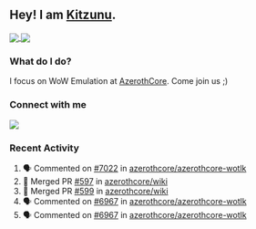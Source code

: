 ## Hey! I am [Kitzunu](https://Github.com/Kitzunu).

<a href="https://github-readme-stats.kitzunu.vercel.app/api?username=Kitzunu&show_icons=true&theme=dark">
  <img align="center" src="https://github-readme-stats.kitzunu.vercel.app/api?username=Kitzunu&show_icons=true&theme=dark" />
</a>
<a href="https://github-readme-stats.kitzunu.vercel.app/api?username=Kitzunu&show_icons=true&theme=dark">
  <img align="center" src="https://github-readme-stats.vercel.app/api/top-langs/?username=Kitzunu&layout=compact&theme=dark" />
</a>

### What do I do?

I focus on WoW Emulation at [AzerothCore](https://Github.com/AzerothCore). Come join us ;)

### Connect with me
[![](https://img.shields.io/badge/AzerothCore%20Discord-Connect%20with%20me!-green)](https://discord.com/invite/gkt4y2x)

### Recent Activity

<!--START_SECTION:activity-->
1. 🗣 Commented on [#7022](https://github.com/azerothcore/azerothcore-wotlk/issues/7022) in [azerothcore/azerothcore-wotlk](https://github.com/azerothcore/azerothcore-wotlk)
2. 🎉 Merged PR [#597](https://github.com/azerothcore/wiki/pull/597) in [azerothcore/wiki](https://github.com/azerothcore/wiki)
3. 🎉 Merged PR [#599](https://github.com/azerothcore/wiki/pull/599) in [azerothcore/wiki](https://github.com/azerothcore/wiki)
4. 🗣 Commented on [#6967](https://github.com/azerothcore/azerothcore-wotlk/issues/6967) in [azerothcore/azerothcore-wotlk](https://github.com/azerothcore/azerothcore-wotlk)
5. 🗣 Commented on [#6967](https://github.com/azerothcore/azerothcore-wotlk/issues/6967) in [azerothcore/azerothcore-wotlk](https://github.com/azerothcore/azerothcore-wotlk)
<!--END_SECTION:activity-->
